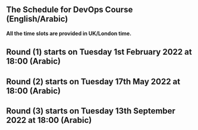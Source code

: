 
## The Schedule for DevOps Course (English/Arabic)

**All the time slots are provided in UK/London time.**

## Round (1) starts on Tuesday 1st February 2022 at 18:00 (Arabic)

## Round (2) starts on Tuesday 17th May 2022 at 18:00 (Arabic)

## Round (3) starts on Tuesday 13th September 2022 at 18:00 (Arabic)



